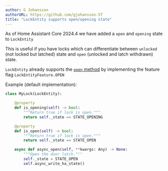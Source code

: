```yaml
---
author: G Johansson
authorURL: https://github.com/gjohansson-ST
title: "LockEntity supports open/opening state"
---
```


As of Home Assistant Core 2024.4 we have added a `open` and `opening` state to `LockEntity`

This is useful if you have locks which can differentiate between `unlocked` (not locked but latched) state and `open` (unlocked and latch withdrawn) state.

`LockEntity` already supports the [`open` method](/docs/core/entity/lock.md#open) by implementing the feature flag `LockEntityFeature.OPEN`

Example (default implementation):

```python
class MyLock(LockEntity):

    @property
    def is_opening(self) -> bool:
        """Return true if lock is open."""
        return self._state == STATE_OPENING

    @property
    def is_open(self) -> bool:
        """Return true if lock is open."""
        return self._state == STATE_OPEN

    async def async_open(self, **kwargs: Any) -> None:
        """Open the door latch."""
        self._state = STATE_OPEN
        self.async_write_ha_state()

```